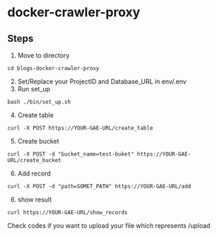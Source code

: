 # docker-crawler-proxy


## Steps


1. Move to directory
```
cd blogs-docker-crawler-proxy 
```
2. Set/Replace your ProjectID and Database_URL in env/.env   
3. Run set_up   
```
bash ./bin/set_up.sh    
```
4. Create table
```
curl -X POST https://YOUR-GAE-URL/create_table
```
5. Create bucket
```
curl -X POST -d "bucket_name=test-buket" https://YOUR-GAE-URL/create_bucket
```
6. Add record
```
curl -X POST -d "path=SOMET_PATH" https://YOUR-GAE-URL/add
```  

6. show result
```
curl https://YOUR-GAE-URL/show_records
```  


Check codes if you want to upload your file which represents /upload